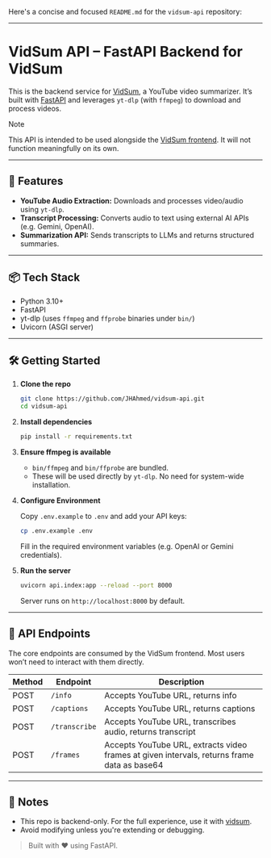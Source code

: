 Here's a concise and focused `README.md` for the `vidsum-api` repository:

---

# VidSum API – FastAPI Backend for VidSum

This is the backend service for [VidSum](https://github.com/JHAhmed/vidsum), a YouTube video summarizer. It’s built with [FastAPI](https://fastapi.tiangolo.com/) and leverages `yt-dlp` (with `ffmpeg`) to download and process videos.

> [!NOTE]
> This API is intended to be used alongside the [VidSum frontend](https://github.com/JHAhmed/vidsum). It will not function meaningfully on its own.


---

## 🚀 Features

* **YouTube Audio Extraction:** Downloads and processes video/audio using `yt-dlp`.
* **Transcript Processing:** Converts audio to text using external AI APIs (e.g. Gemini, OpenAI).
* **Summarization API:** Sends transcripts to LLMs and returns structured summaries.

---

## 📦 Tech Stack

* Python 3.10+
* FastAPI
* yt-dlp (uses `ffmpeg` and `ffprobe` binaries under `bin/`)
* Uvicorn (ASGI server)

---

## 🛠️ Getting Started

1. **Clone the repo**

   ```bash
   git clone https://github.com/JHAhmed/vidsum-api.git
   cd vidsum-api
   ```

2. **Install dependencies**

   ```bash
   pip install -r requirements.txt
   ```

3. **Ensure ffmpeg is available**

   * `bin/ffmpeg` and `bin/ffprobe` are bundled.
   * These will be used directly by `yt-dlp`. No need for system-wide installation.

4. **Configure Environment**

   Copy `.env.example` to `.env` and add your API keys:

   ```bash
   cp .env.example .env
   ```

   Fill in the required environment variables (e.g. OpenAI or Gemini credentials).

5. **Run the server**

   ```bash
   uvicorn api.index:app --reload --port 8000
   ```

   Server runs on `http://localhost:8000` by default.

---

## 📡 API Endpoints

The core endpoints are consumed by the VidSum frontend. Most users won’t need to interact with them directly.

| Method | Endpoint       | Description                          |
| ------ | -------------- | ------------------------------------ |
| POST   | `/info`       | Accepts YouTube URL, returns info   |
| POST   | `/captions`   | Accepts YouTube URL, returns captions |
| POST   | `/transcribe`  | Accepts YouTube URL, transcribes audio, returns transcript |
| POST   | `/frames`  | Accepts YouTube URL, extracts video frames at given intervals, returns frame data as base64 |

---

## 🧼 Notes

* This repo is backend-only. For the full experience, use it with [vidsum](https://github.com/JHAhmed/vidsum).
* Avoid modifying unless you're extending or debugging.

> Built with ❤️ using FastAPI.